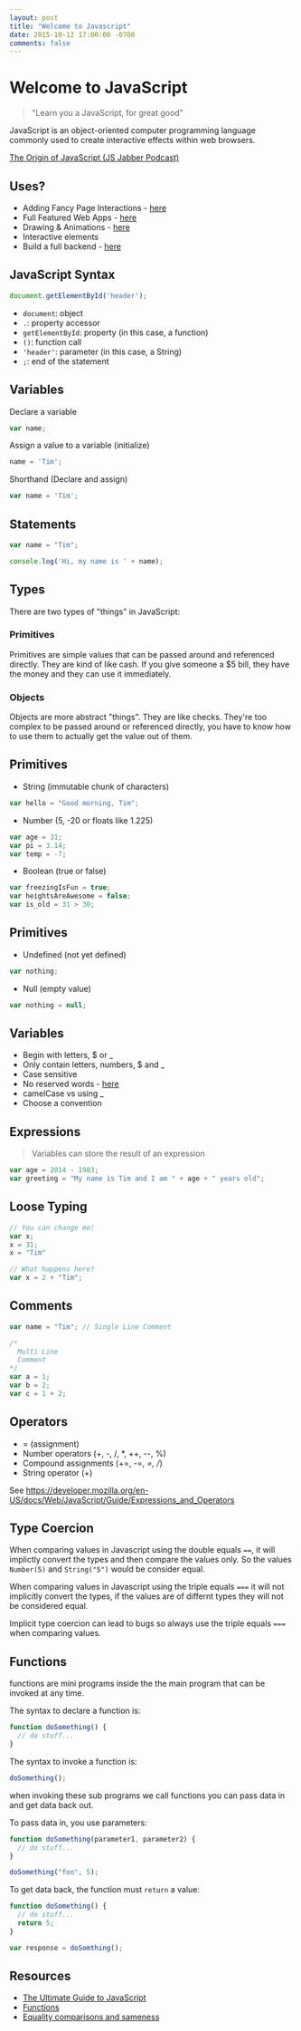 ```yaml
---
layout: post
title: "Welcome to Javascript"
date: 2015-10-12 17:00:00 -0700
comments: false
---
```


# Welcome to JavaScript

> "Learn you a JavaScript, for great good"

JavaScript is an object-oriented computer programming language commonly used to create interactive effects within web browsers.

[The Origin of JavaScript (JS Jabber Podcast)](http://javascriptjabber.com/124-jsj-the-origin-of-javascript-with-brendan-eich/)


## Uses?

- Adding Fancy Page Interactions - [here](http://dev.sencha.com/playpen/ext-core-latest/examples/lightbox/)
- Full Featured Web Apps - [here](http://www.rdio.com/new/)
- Drawing & Animations - [here](http://raphaeljs.com/analytics.html)
- Interactive elements
- Build a full backend - [here](http://nodejs.org/)

## JavaScript Syntax

```js
document.getElementById('header');
```

- `document`: object
- `.`: property accessor
- `getElementById`: property (in this case, a function)
- `()`: function call
- `'header'`: parameter (in this case, a String)
- `;`: end of the statement


## Variables

Declare a variable

```js
var name;
```

Assign a value to a variable (initialize)

```js
name = 'Tim';
```

Shorthand (Declare and assign)

```js
var name = 'Tim';
```


## Statements

```js
var name = "Tim";
```

```js
console.log('Hi, my name is ' + name);
```

## Types
There are two types of "things" in JavaScript:
### Primitives
Primitives are simple values that can be passed around and referenced directly. They are kind of like cash. If you give someone a $5 bill, they have the money and they can use it immediately.

### Objects
Objects are more abstract "things". They are like checks. They're too complex to be passed around or referenced directly, you have to know how to use them to actually get the value out of them.

## Primitives

- String (immutable chunk of characters)

```js
var hello = "Good morning, Tim";
```

- Number (5, -20 or floats like 1.225)

```js
var age = 31;
var pi = 3.14;
var temp = -7;
```

- Boolean (true or false)

```js
var freezingIsFun = true;
var heightsAreAwesome = false;
var is_old = 31 > 30;
```


## Primitives

- Undefined (not yet defined)

```js
var nothing;
```

- Null (empty value)

```js
var nothing = null;
```


## Variables

- Begin with letters, $ or _
- Only contain letters, numbers, $ and _
- Case sensitive
- No reserved words - [here](https://developer.mozilla.org/en-US/docs/Web/JavaScript/Reference/Lexical_grammar#Keywords)
- camelCase vs using _
- Choose a convention


## Expressions

> Variables can store the result of an expression

```js
var age = 2014 - 1983;
var greeting = "My name is Tim and I am " + age + " years old";
```

## Loose Typing

```js
// You can change me!
var x;
x = 31;
x = "Tim"
```

```js
// What happens here?
var x = 2 + "Tim";
```


## Comments

```js
var name = "Tim"; // Single Line Comment

/*
  Multi Line
  Comment
*/
var a = 1;
var b = 2;
var c = 1 + 2;
```

## Operators
- = (assignment)
- Number operators (+, -, /, *, ++, --, %)
- Compound assignments (+=, -=, *=, /*)
- String operator (+)

See https://developer.mozilla.org/en-US/docs/Web/JavaScript/Guide/Expressions_and_Operators


## Type Coercion

When comparing values in Javascript using the double equals `==`, it will implictly convert the types and then compare the values only. So the values `Number(5)` and `String("5")` would be consider equal.

When comparing values in Javascript using the triple equals `===` it will not implicitly convert the types, if the values are of differnt types they will not be considered equal.

Implicit type coercion can lead to bugs so always use the triple equals `===` when comparing values.


## Functions

functions are mini programs inside the the main program that can be invoked at any time.

The syntax to declare a function is:

```javascript
function doSomething() {
  // do stuff...
}
```

The syntax to invoke a function is:

```javascript
doSomething();
```

when invoking these sub programs we call functions you can pass data in and get data back out.

To pass data in, you use parameters:

```javascript
function doSomething(parameter1, parameter2) {
  // do stuff...
}

doSomething("foo", 5);
```

To get data back, the function must `return` a value:

```javascript
function doSomething() {
  // do stuff...
  return 5;
}

var response = doSomthing();
```


## Resources

* [The Ultimate Guide to JavaScript](https://developer.mozilla.org/en-US/docs/Web/JavaScript)
* [Functions](https://developer.mozilla.org/en-US/docs/Web/JavaScript/Guide/Functions)
* [Equality comparisons and sameness](https://developer.mozilla.org/en-US/docs/Web/JavaScript/Equality_comparisons_and_sameness)